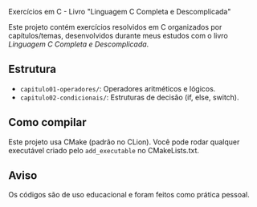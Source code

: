  Exercícios em C - Livro "Linguagem C Completa e Descomplicada"

Este projeto contém exercícios resolvidos em C organizados por capítulos/temas, desenvolvidos durante meus estudos com o livro *Linguagem C Completa e Descomplicada*.

## Estrutura

- `capitulo01-operadores/`: Operadores aritméticos e lógicos.
- `capitulo02-condicionais/`: Estruturas de decisão (if, else, switch).

## Como compilar

Este projeto usa CMake (padrão no CLion). Você pode rodar qualquer executável criado pelo `add_executable` no CMakeLists.txt.

## Aviso

Os códigos são de uso educacional e foram feitos como prática pessoal.
